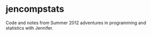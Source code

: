 jencompstats
============

Code and notes from Summer 2012 adventures in programming and statistics with Jennifer.